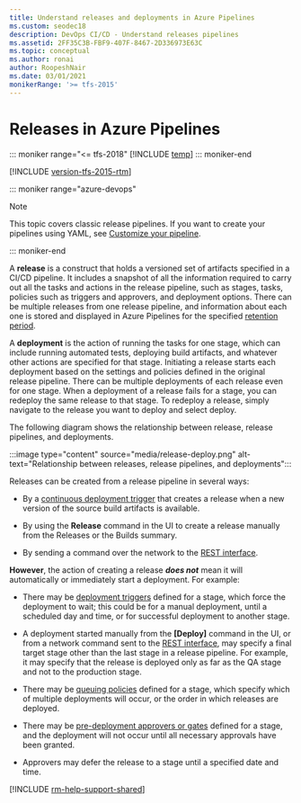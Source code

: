 ```yaml
---
title: Understand releases and deployments in Azure Pipelines
ms.custom: seodec18
description: DevOps CI/CD - Understand releases pipelines
ms.assetid: 2FF35C3B-FBF9-407F-8467-2D336973E63C
ms.topic: conceptual
ms.author: ronai
author: RoopeshNair
ms.date: 03/01/2021
monikerRange: '>= tfs-2015'
---
```


# Releases in Azure Pipelines

::: moniker range="<= tfs-2018"
[!INCLUDE [temp](../includes/concept-rename-note.md)]
::: moniker-end

[!INCLUDE [version-tfs-2015-rtm](../includes/version-tfs-2015-rtm.md)]

::: moniker range="azure-devops"

> [!NOTE] 
> This topic covers classic release pipelines. If you want to create your pipelines using YAML, see [Customize your pipeline](../customize-pipeline.md).

::: moniker-end

A **release** is a construct that holds a versioned set of artifacts specified in a CI/CD pipeline. It includes a snapshot of all the information required to carry out all the tasks and actions in the release pipeline, such as stages, tasks, policies such as triggers and approvers, and deployment options. There can be multiple releases from one release pipeline, and information about each one is stored and displayed in Azure Pipelines for the specified [retention period](../policies/retention.md#release).  

A **deployment** is the action of running the tasks for one stage, which can include running automated tests, deploying build artifacts, and whatever other actions are specified for that stage. 
Initiating a release starts each deployment based on the settings and policies defined in the original release pipeline. There can be multiple deployments of each release even for one stage. When a deployment of a release fails for a stage, you can redeploy the same release to that stage. To redeploy a release, simply navigate to the release you want to deploy and select deploy.

The following diagram shows the relationship between release, release pipelines, and deployments.

:::image type="content" source="media/release-deploy.png" alt-text="Relationship between releases, release pipelines, and deployments":::

Releases can be created from a release pipeline in several ways:

* By a [continuous deployment trigger](triggers.md) that creates a release when a new version of the source build artifacts is available.

* By using the **Release** command in the UI to create a release manually from the Releases or the Builds summary.

* By sending a command over the network to the [REST interface](../../integrate/index.md).

**However**, the action of creating a release **_does not_** mean it will automatically or immediately start a deployment. For example:

* There may be [deployment triggers](triggers.md) defined for a stage, which force the deployment to wait; this could be for a manual deployment, until a scheduled day and time, or for successful deployment to another stage.

* A deployment started manually from the **[Deploy]** command in the UI, or from a network command sent to the [REST interface](../../integrate/index.md), may specify a final target stage other than the last stage in a release pipeline. For example, it may specify that the release is deployed only as far as the QA stage and not to the production stage.   

* There may be [queuing policies](../process/stages.md#queuing-policies) defined for a stage, which specify which of multiple deployments will occur, or the order in which releases are deployed.

* There may be [pre-deployment approvers or gates](approvals/index.md) defined for a stage, and the deployment will not occur until all necessary approvals have been granted.

* Approvers may defer the release to a stage until a specified date and time.

[!INCLUDE [rm-help-support-shared](../includes/rm-help-support-shared.md)]
